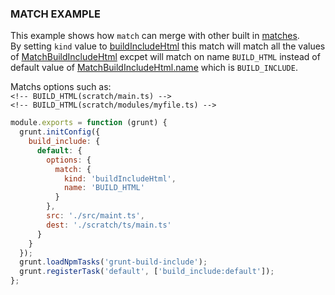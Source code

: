 ### MATCH EXAMPLE

This example shows how `match` can merge with other built in [matches](/enums/enums.regexkind.html).  
By setting `kind` value to [buildIncludeHtml](/enums/enums.regexkind.html#buildincludehtml) this match
will match all the values of [MatchBuildIncludeHtml](/classes/matchoptions.matchbuildincludehtml.html)
excpet will match on name `BUILD_HTML` instead of default value of [MatchBuildIncludeHtml.name](/classes/matchoptions.matchbuildincludehtml.html#name) which is `BUILD_INCLUDE`.

Matchs options such as:  
`<!-- BUILD_HTML(scratch/main.ts) -->`  
`<!-- BUILD_HTML(scratch/modules/myfile.ts) -->`

```js
module.exports = function (grunt) {
  grunt.initConfig({
    build_include: {
      default: {
        options: {
          match: {
            kind: 'buildIncludeHtml',
            name: 'BUILD_HTML'
          }
        },
        src: './src/maint.ts',
        dest: './scratch/ts/main.ts'
      }
    }
  });
  grunt.loadNpmTasks('grunt-build-include');
  grunt.registerTask('default', ['build_include:default']);
};
```